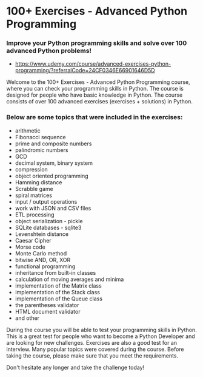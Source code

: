 # 100+ Exercises - Advanced Python Programming

### Improve your Python programming skills and solve over 100 advanced Python problems!

* https://www.udemy.com/course/advanced-exercises-python-programming/?referralCode=24CF0346E66901646D5D

Welcome to the 100+ Exercises - Advanced Python Programming course, where you can check your programming skills in Python. The course is designed for people who have basic knowledge in Python. The course consists of over 100 advanced exercises (exercises + solutions) in Python.

### Below are some topics that were included in the exercises:
* arithmetic
* Fibonacci sequence
* prime and composite numbers
* palindromic numbers
* GCD
* decimal system, binary system
* compression
* object oriented programming
* Hamming distance
* Scrabble game
* spiral matrices
* input / output operations
* work with JSON and CSV files
* ETL processing
* object serialization - pickle
* SQLite databases - sqlite3
* Levenshtein distance
* Caesar Cipher
* Morse code
* Monte Carlo method
* bitwise AND, OR, XOR
* functional programming
* inheritance from built-in classes
* calculation of moving averages and minima
* implementation of the Matrix class
* implementation of the Stack class
* implementation of the Queue class
* the parentheses validator
* HTML document validator
* and other

During the course you will be able to test your programming skills in Python. This is a great test for people who want to become a Python Developer and are looking for new challenges. Exercises are also a good test for an interview. Many popular topics were covered during the course. Before taking the course, please make sure that you meet the requirements.

Don't hesitate any longer and take the challenge today!
